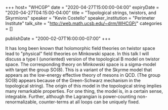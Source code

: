 +++
  host= "WHCGP"
  date = "2020-04-27T15:00:00-04:00"
  expiryDate = "2020-04-27T04:15:00-04:00"
  title = "Topological strings, twistors, and Skyrmions"
  speaker = "Kevin Costello"
  speaker_institution = "Perimeter Institute"
  talk_site = "http://web.math.ucsb.edu/~drm/WHCGP/"
  categories = []

  publishDate = "2000-02-07T16:00:00-07:00"
+++

It has long been known that holomorphic field theories on twistor space lead to "physical" field theories on Minkowski space. In this talk I will discuss a type I (unoriented) version of the topological B model on twistor space. The corresponding theory on Minkowski space is a sigma-model with target the group SO(8). This is a variant of the Skyrme model that appears as the low-energy effective theory of mesons in QCD. (The group SO(8) appears because of the Green-Schwarz mechanism in the topological string). The origin of this model in the topological string implies many remarkable properties. For one thing, the model is, in a certain sense, integrable. Further, although the Lagrangian is power-counting non-renormalizable, counter-terms at all loops can be uniquely fixed.